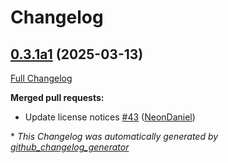 # Changelog

## [0.3.1a1](https://github.com/NeonGeckoCom/neon-mana-utils/tree/0.3.1a1) (2025-03-13)

[Full Changelog](https://github.com/NeonGeckoCom/neon-mana-utils/compare/0.3.0...0.3.1a1)

**Merged pull requests:**

- Update license notices [\#43](https://github.com/NeonGeckoCom/neon-mana-utils/pull/43) ([NeonDaniel](https://github.com/NeonDaniel))



\* *This Changelog was automatically generated by [github_changelog_generator](https://github.com/github-changelog-generator/github-changelog-generator)*
